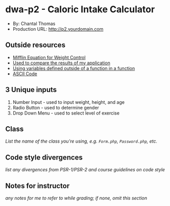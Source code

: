# dwa-p2 - Caloric Intake Calculator
+ By: Chantal Thomas
+ Production URL: <http://p2.yourdomain.com>

## Outside resources
+ [Mifflin Equation for Weight Control](http://www.ksmithwriter.com/Mifflin_Equation_For_Weight_Control.html)
+ [Used to compare the results of my application](https://www.healthline.com/nutrition/how-many-calories-per-day)
+ [Using variables defined outside of a function in a function](https://stackoverflow.com/questions/11086773/php-function-use-variable-from-outside)
+ [ASCII Code](http://www.asciitable.com/)

## 3 Unique inputs
1. Number Input - used to input weight, height, and age
2. Radio Button - used to determine gender
3. Drop Down Menu - used to select level of exercise 

## Class
*List the name of the class you're using, e.g. `Form.php`, `Password.php`, etc.*

## Code style divergences
*list any divergences from PSR-1/PSR-2 and course guidelines on code style*

## Notes for instructor
*any notes for me to refer to while grading; if none, omit this section*

